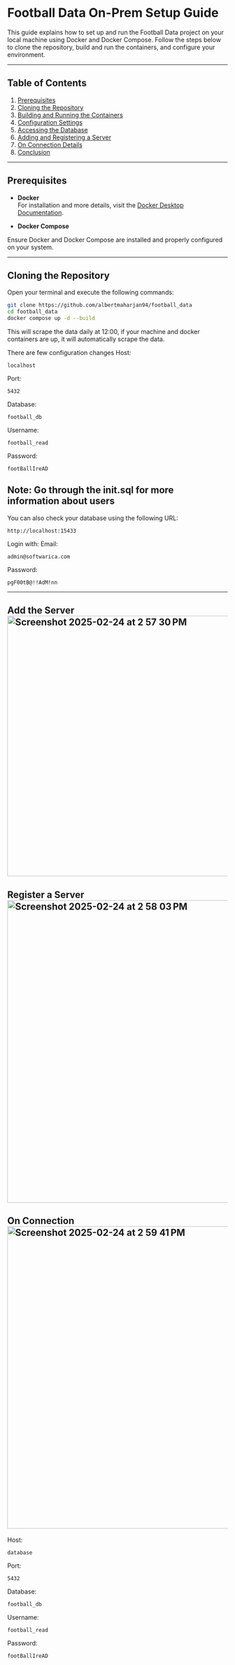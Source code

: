 # Football Data On-Prem Setup Guide

This guide explains how to set up and run the Football Data project on your local machine using Docker and Docker Compose. Follow the steps below to clone the repository, build and run the containers, and configure your environment.

---

## Table of Contents

1. [Prerequisites](#prerequisites)
2. [Cloning the Repository](#cloning-the-repository)
3. [Building and Running the Containers](#building-and-running-the-containers)
4. [Configuration Settings](#configuration-settings)
5. [Accessing the Database](#accessing-the-database)
6. [Adding and Registering a Server](#adding-and-registering-a-server)
7. [On Connection Details](#on-connection-details)
8. [Conclusion](#conclusion)

---

## Prerequisites

- **Docker**  
  For installation and more details, visit the [Docker Desktop Documentation](https://docs.docker.com/desktop/).

- **Docker Compose**

Ensure Docker and Docker Compose are installed and properly configured on your system.

---

## Cloning the Repository

Open your terminal and execute the following commands:

```bash
git clone https://github.com/albertmaharjan94/football_data
cd football_data
docker compose up -d --build
```

This will scrape the data daily at 12:00, if your machine and docker containers are up, it will automatically scrape the data.

There are few configuration changes
Host: 
```copy
localhost
```
Port: 
```copy
5432
```
Database: 
```copy
football_db
```
Username:
```copy
football_read
```
Password:
```copy
footBallIreAD
```
Note: Go through the init.sql for more information about users
---
You can also check your database using the following URL:
```copy
http://localhost:15433
```
Login with:
Email: 
```copy
admin@softwarica.com
```
Password: 
```copy
pgF00tB@!!AdM!nn
```
---
Add the Server
<img width="595" alt="Screenshot 2025-02-24 at 2 57 30 PM" src="https://github.com/user-attachments/assets/67255282-f58f-4928-96bc-f74815d9625e" />
---
Register a Server
<img width="691" alt="Screenshot 2025-02-24 at 2 58 03 PM" src="https://github.com/user-attachments/assets/8899c16c-09d6-49f4-8991-96f4420d587a" />
---
On Connection
<img width="691" alt="Screenshot 2025-02-24 at 2 59 41 PM" src="https://github.com/user-attachments/assets/fbddff4d-6c68-43e6-a485-373278c8e319" />
---
Host: 
```copy
database
```
Port: 
```copy
5432
```
Database: 
```copy
football_db
```
Username:
```copy
football_read
```
Password:
```copy
footBallIreAD
```





